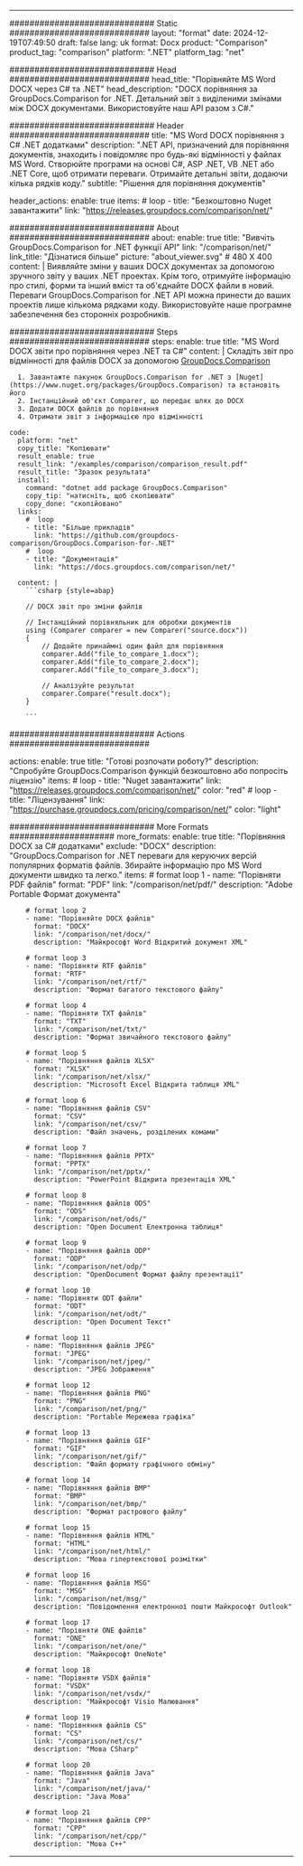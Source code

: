 
---
############################# Static ############################
layout: "format"
date:  2024-12-19T07:49:50
draft: false
lang: uk
format: Docx
product: "Comparison"
product_tag: "comparison"
platform: ".NET"
platform_tag: "net"

############################# Head ############################
head_title: "Порівняйте MS Word DOCX через C# та .NET"
head_description: "DOCX порівняння за GroupDocs.Comparison for .NET. Детальний звіт з виділеними змінами між DOCX документами. Використовуйте наш API разом з C#."

############################# Header ############################
title: "MS Word DOCX порівняння з C# .NET додатками" 
description: ".NET API, призначений для порівняння документів, знаходить і повідомляє про будь-які відмінності у файлах MS Word. Створюйте програми на основі C#, ASP .NET, VB .NET або .NET Core, щоб отримати переваги. Отримайте детальні звіти, додаючи кілька рядків коду."
subtitle: "Рішення для порівняння документів" 

header_actions:
  enable: true
  items:
    #  loop
    - title: "Безкоштовно Nuget завантажити"
      link: "https://releases.groupdocs.com/comparison/net/"
      
############################# About ############################
about:
    enable: true
    title: "Вивчіть GroupDocs.Comparison for .NET функції API"
    link: "/comparison/net/"
    link_title: "Дізнатися більше"
    picture: "about_viewer.svg" # 480 X 400
    content: |
       Виявляйте зміни у ваших DOCX документах за допомогою зручного звіту у ваших .NET проектах. Крім того, отримуйте інформацію про стилі, форми та інший вміст та об'єднайте DOCX файли в новий. Переваги GroupDocs.Comparison for .NET API можна принести до ваших проектів лише кількома рядками коду. Використовуйте наше програмне забезпечення без сторонніх розробників.

############################# Steps ############################
steps:
    enable: true
    title: "MS Word DOCX звіти про порівняння через .NET та C#"
    content: |
      Складіть звіт про відмінності для файлів DOCX за допомогою [GroupDocs.Comparison](https://products.groupdocs.com/comparison/net/)
      
      1. Завантажте пакунок GroupDocs.Comparison for .NET з [Nuget](https://www.nuget.org/packages/GroupDocs.Comparison) та встановіть його
      2. Інстанційний об'єкт Comparer, що передає шлях до DOCX
      3. Додати DOCX файлів до порівняння
      4. Отримати звіт з інформацією про відмінності
   
    code:
      platform: "net"
      copy_title: "Копіювати"
      result_enable: true
      result_link: "/examples/comparison/comparison_result.pdf"
      result_title: "Зразок результата"
      install:
        command: "dotnet add package GroupDocs.Comparison"
        copy_tip: "натисніть, щоб скопіювати"
        copy_done: "скопійовано"
      links:
        #  loop
        - title: "Більше прикладів"
          link: "https://github.com/groupdocs-comparison/GroupDocs.Comparison-for-.NET"
        #  loop
        - title: "Документація"
          link: "https://docs.groupdocs.com/comparison/net/"
          
      content: |
        ```csharp {style=abap}

        // DOCX звіт про зміни файлів

        // Інстанційний порівняльник для обробки документів
        using (Comparer comparer = new Comparer("source.docx"))
        {
            // Додайте принаймні один файл для порівняння
        	comparer.Add("file_to_compare_1.docx");
            comparer.Add("file_to_compare_2.docx");
            comparer.Add("file_to_compare_3.docx");

            // Аналізуйте результат
            comparer.Compare("result.docx"); 
        }
        
        ```            

############################# Actions ############################

actions:
  enable: true
  title: "Готові розпочати роботу?"
  description: "Спробуйте GroupDocs.Comparison функцій безкоштовно або попросіть ліцензію"
  items:
    #  loop
    - title: "Nuget завантажити"
      link: "https://releases.groupdocs.com/comparison/net/"
      color: "red"
        #  loop
    - title: "Ліцензування"
      link: "https://purchase.groupdocs.com/pricing/comparison/net/"
      color: "light"


############################# More Formats #####################
more_formats:
    enable: true
    title: "Порівняння DOCX за C# додатками"
    exclude: "DOCX"
    description: "GroupDocs.Comparison for .NET переваги для керуючих версій популярних форматів файлів. Збирайте інформацію про MS Word документи швидко та легко."
    items: 
        # format loop 1
        - name: "Порівняти PDF файлів"
          format: "PDF"
          link: "/comparison/net/pdf/"
          description: "Adobe Portable Формат документа"

        # format loop 2
        - name: "Порівняйте DOCX файлів"
          format: "DOCX"
          link: "/comparison/net/docx/"
          description: "Майкрософт Word Відкритий документ XML"

        # format loop 3
        - name: "Порівняти RTF файлів"
          format: "RTF"
          link: "/comparison/net/rtf/"
          description: "Формат багатого текстового файлу"

        # format loop 4
        - name: "Порівняти TXT файлів"
          format: "TXT"
          link: "/comparison/net/txt/"
          description: "Формат звичайного текстового файлу"

        # format loop 5
        - name: "Порівняння файлів XLSX"
          format: "XLSX"
          link: "/comparison/net/xlsx/"
          description: "Microsoft Excel Відкрита таблиця XML"

        # format loop 6
        - name: "Порівняння файлів CSV"
          format: "CSV"
          link: "/comparison/net/csv/"
          description: "Файл значень, розділених комами"

        # format loop 7
        - name: "Порівняння файлів PPTX"
          format: "PPTX"
          link: "/comparison/net/pptx/"
          description: "PowerPoint Відкрита презентація XML"

        # format loop 8
        - name: "Порівняння файлів ODS"
          format: "ODS"
          link: "/comparison/net/ods/"
          description: "Open Document Електронна таблиця"

        # format loop 9
        - name: "Порівняння файлів ODP"
          format: "ODP"
          link: "/comparison/net/odp/"
          description: "OpenDocument Формат файлу презентації"

        # format loop 10
        - name: "Порівняти ODT файли"
          format: "ODT"
          link: "/comparison/net/odt/"
          description: "Open Document Текст"

        # format loop 11
        - name: "Порівняння файлів JPEG"
          format: "JPEG"
          link: "/comparison/net/jpeg/"
          description: "JPEG Зображення"

        # format loop 12
        - name: "Порівняння файлів PNG"
          format: "PNG"
          link: "/comparison/net/png/"
          description: "Portable Мережева графіка"

        # format loop 13
        - name: "Порівняння файлів GIF"
          format: "GIF"
          link: "/comparison/net/gif/"
          description: "Файл формату графічного обміну"

        # format loop 14
        - name: "Порівняння файлів BMP"
          format: "BMP"
          link: "/comparison/net/bmp/"
          description: "Формат растрового файлу"

        # format loop 15
        - name: "Порівняння файлів HTML"
          format: "HTML"
          link: "/comparison/net/html/"
          description: "Мова гіпертекстової розмітки"

        # format loop 16
        - name: "Порівняння файлів MSG"
          format: "MSG"
          link: "/comparison/net/msg/"
          description: "Повідомлення електронної пошти Майкрософт Outlook"

        # format loop 17
        - name: "Порівняти ONE файлів"
          format: "ONE"
          link: "/comparison/net/one/"
          description: "Майкрософт OneNote"

        # format loop 18
        - name: "Порівняти VSDX файлів"
          format: "VSDX"
          link: "/comparison/net/vsdx/"
          description: "Майкрософт Visio Малювання"

        # format loop 19
        - name: "Порівняння файлів CS"
          format: "CS"
          link: "/comparison/net/cs/"
          description: "Мова CSharp"

        # format loop 20
        - name: "Порівняння файлів Java"
          format: "Java"
          link: "/comparison/net/java/"
          description: "Java Мова"
          
        # format loop 21
        - name: "Порівняння файлів CPP"
          format: "CPP"
          link: "/comparison/net/cpp/"
          description: "Мова C++"
---